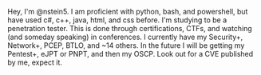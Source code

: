Hey, I'm @nstein5.
I am proficient with python, bash, and powershell, but have used c#, c++, java, html, and css before.
I'm studying to be a penetration tester. This is done through certifications, CTFs, and watching (and someday speaking) in conferences.
I currently have my Security+, Network+, PCEP, BTLO, and ~14 others.
In the future I will be getting my Pentest+, eJPT or PNPT, and then my OSCP.
Look out for a CVE published by me, expect it. 
